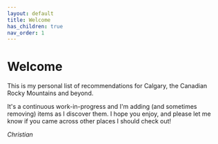```yaml
---
layout: default
title: Welcome
has_children: true
nav_order: 1
---
```

# Welcome
This is my personal list of recommendations for Calgary, the Canadian Rocky Mountains and beyond.

It's a continuous work-in-progress and I'm adding (and sometimes removing) items as I discover them. I hope you enjoy, and please let me know if you came across other places I should check out!

*Christian*
